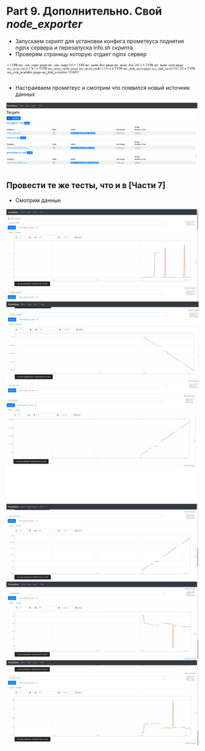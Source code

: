 # Part 9. Дополнительно. Свой *node_exporter*

* Запускаем скрипт для установки конфига прометеуса поднятия nginx сервера и перезапуска info.sh  скрипта
* Проверям страницу которую отдает nginx сервер

![nginx](img/1.png)

* Настраиваем прометеус и смотрим что появился новый источник данных

![prometheus](img/2.png)


## Провести те же тесты, что и в [Части 7]

* Смотрим данные

![prometheus](img/4.png)
![prometheus](img/5.png)
![prometheus](img/6.png)
![prometheus](img/7.png)
![prometheus](img/8.png)
![prometheus](img/9.png)
